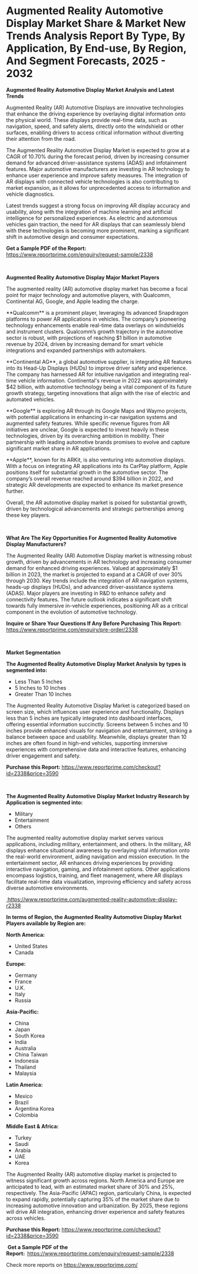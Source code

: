 <p><h1>Augmented Reality Automotive Display Market Share & Market New Trends Analysis Report By Type, By Application, By End-use, By Region, And Segment Forecasts, 2025 - 2032</h1></p><p><strong>Augmented Reality Automotive Display Market Analysis and Latest Trends</strong></p>
<p><p>Augmented Reality (AR) Automotive Displays are innovative technologies that enhance the driving experience by overlaying digital information onto the physical world. These displays provide real-time data, such as navigation, speed, and safety alerts, directly onto the windshield or other surfaces, enabling drivers to access critical information without diverting their attention from the road.</p><p>The Augmented Reality Automotive Display Market is expected to grow at a CAGR of 10.70% during the forecast period, driven by increasing consumer demand for advanced driver-assistance systems (ADAS) and infotainment features. Major automotive manufacturers are investing in AR technology to enhance user experience and improve safety measures. The integration of AR displays with connected vehicle technologies is also contributing to market expansion, as it allows for unprecedented access to information and vehicle diagnostics.</p><p>Latest trends suggest a strong focus on improving AR display accuracy and usability, along with the integration of machine learning and artificial intelligence for personalized experiences. As electric and autonomous vehicles gain traction, the need for AR displays that can seamlessly blend with these technologies is becoming more prominent, marking a significant shift in automotive design and consumer expectations.</p></p>
<p><strong>Get a Sample PDF of the Report:&nbsp;</strong> <a href="https://www.reportprime.com/enquiry/request-sample/2338?utm_campaign=2452&utm_medium=2&utm_source=Github&utm_content=ia&utm_term=18032025&utm_id=augmented-reality-automotive-display">https://www.reportprime.com/enquiry/request-sample/2338</a></p>
<p>&nbsp;</p>
<p><strong>Augmented Reality Automotive Display Major Market Players</strong></p>
<p><p>The augmented reality (AR) automotive display market has become a focal point for major technology and automotive players, with Qualcomm, Continental AG, Google, and Apple leading the charge.</p><p>**Qualcomm** is a prominent player, leveraging its advanced Snapdragon platforms to power AR applications in vehicles. The company’s pioneering technology enhancements enable real-time data overlays on windshields and instrument clusters. Qualcomm’s growth trajectory in the automotive sector is robust, with projections of reaching $1 billion in automotive revenue by 2024, driven by increasing demand for smart vehicle integrations and expanded partnerships with automakers.</p><p>**Continental AG**, a global automotive supplier, is integrating AR features into its Head-Up Displays (HUDs) to improve driver safety and experience. The company has harnessed AR for intuitive navigation and integrating real-time vehicle information. Continental's revenue in 2022 was approximately $42 billion, with automotive technology being a vital component of its future growth strategy, targeting innovations that align with the rise of electric and automated vehicles.</p><p>**Google** is exploring AR through its Google Maps and Waymo projects, with potential applications in enhancing in-car navigation systems and augmented safety features. While specific revenue figures from AR initiatives are unclear, Google is expected to invest heavily in these technologies, driven by its overarching ambition in mobility. Their partnership with leading automotive brands promises to evolve and capture significant market share in AR applications.</p><p>**Apple**, known for its ARKit, is also venturing into automotive displays. With a focus on integrating AR applications into its CarPlay platform, Apple positions itself for substantial growth in the automotive sector. The company’s overall revenue reached around $394 billion in 2022, and strategic AR developments are expected to enhance its market presence further.</p><p>Overall, the AR automotive display market is poised for substantial growth, driven by technological advancements and strategic partnerships among these key players.</p></p>
<p>&nbsp;</p>
<p><strong>What Are The Key Opportunities For Augmented Reality Automotive Display Manufacturers?</strong></p>
<p><p>The Augmented Reality (AR) Automotive Display market is witnessing robust growth, driven by advancements in AR technology and increasing consumer demand for enhanced driving experiences. Valued at approximately $1 billion in 2023, the market is projected to expand at a CAGR of over 30% through 2030. Key trends include the integration of AR navigation systems, heads-up displays (HUDs), and advanced driver-assistance systems (ADAS). Major players are investing in R&D to enhance safety and connectivity features. The future outlook indicates a significant shift towards fully immersive in-vehicle experiences, positioning AR as a critical component in the evolution of automotive technology.</p></p>
<p><strong>Inquire or Share Your Questions If Any Before Purchasing This Report:</strong> <a href="https://www.reportprime.com/enquiry/pre-order/2338?utm_campaign=2452&utm_medium=2&utm_source=Github&utm_content=ia&utm_term=18032025&utm_id=augmented-reality-automotive-display">https://www.reportprime.com/enquiry/pre-order/2338</a></p>
<p>&nbsp;</p>
<p><strong>Market Segmentation</strong></p>
<p><strong>The Augmented Reality Automotive Display Market Analysis by types is segmented into:</strong></p>
<p><ul><li>Less Than 5 Inches</li><li>5 Inches to 10 Inches</li><li>Greater Than 10 Inches</li></ul></p>
<p><p>The Augmented Reality Automotive Display Market is categorized based on screen size, which influences user experience and functionality. Displays less than 5 inches are typically integrated into dashboard interfaces, offering essential information succinctly. Screens between 5 inches and 10 inches provide enhanced visuals for navigation and entertainment, striking a balance between space and usability. Meanwhile, displays greater than 10 inches are often found in high-end vehicles, supporting immersive experiences with comprehensive data and interactive features, enhancing driver engagement and safety.</p></p>
<p><strong>Purchase this Report:&nbsp;</strong><a href="https://www.reportprime.com/checkout?id=2338&price=3590&utm_campaign=2452&utm_medium=2&utm_source=Github&utm_content=ia&utm_term=18032025&utm_id=augmented-reality-automotive-display">https://www.reportprime.com/checkout?id=2338&price=3590</a></p>
<p>&nbsp;</p>
<p><strong>The Augmented Reality Automotive Display Market Industry Research by Application is segmented into:</strong></p>
<p><ul><li>Military</li><li>Entertainment</li><li>Others</li></ul></p>
<p><p>The augmented reality automotive display market serves various applications, including military, entertainment, and others. In the military, AR displays enhance situational awareness by overlaying vital information onto the real-world environment, aiding navigation and mission execution. In the entertainment sector, AR enhances driving experiences by providing interactive navigation, gaming, and infotainment options. Other applications encompass logistics, training, and fleet management, where AR displays facilitate real-time data visualization, improving efficiency and safety across diverse automotive environments.</p></p>
<p><a href="https://www.reportprime.com/augmented-reality-automotive-display-r2338?utm_campaign=2452&utm_medium=2&utm_source=Github&utm_content=ia&utm_term=18032025&utm_id=augmented-reality-automotive-display">&nbsp;https://www.reportprime.com/augmented-reality-automotive-display-r2338</a></p>
<p><strong>In terms of Region, the Augmented Reality Automotive Display Market Players available by Region are:</strong></p>
<p>
    <p> <strong> North America: </strong>
        <ul>
            <li>United States</li>
            <li>Canada</li>
        </ul>
        </p> 
    <p> <strong> Europe: </strong>
        <ul>
            <li>Germany</li>
            <li>France</li>
            <li>U.K.</li>
            <li>Italy</li>
            <li>Russia</li>
        </ul>
        </p> 
    <p> <strong> Asia-Pacific: </strong>
        <ul>
            <li>China</li>
            <li>Japan</li>
            <li>South Korea</li>
            <li>India</li>
            <li>Australia</li>
            <li>China Taiwan</li>
            <li>Indonesia</li>
            <li>Thailand</li>
            <li>Malaysia</li>
        </ul>
        </p> 
    <p> <strong> Latin America: </strong>
        <ul>
            <li>Mexico</li>
            <li>Brazil</li>
            <li>Argentina Korea</li>
            <li>Colombia</li>
        </ul>
        </p> 
    <p> <strong> Middle East & Africa: </strong>
        <ul>
            <li>Turkey</li>
            <li>Saudi</li>
            <li>Arabia</li>
            <li>UAE</li>
            <li>Korea</li>
        </ul>
    </p>
    </p>
<p><p>The Augmented Reality (AR) automotive display market is projected to witness significant growth across regions. North America and Europe are anticipated to lead, with an estimated market share of 30% and 25%, respectively. The Asia-Pacific (APAC) region, particularly China, is expected to expand rapidly, potentially capturing 35% of the market share due to increasing automotive innovation and urbanization. By 2025, these regions will drive AR integration, enhancing driver experience and safety features across vehicles.</p></p>
<p><strong>Purchase this Report: </strong><a href="https://www.reportprime.com/checkout?id=2338&price=3590&utm_campaign=2452&utm_medium=2&utm_source=Github&utm_content=ia&utm_term=18032025&utm_id=augmented-reality-automotive-display">https://www.reportprime.com/checkout?id=2338&price=3590</a></p>
<p>&nbsp;<strong>Get a Sample PDF of the Report:&nbsp;&nbsp;</strong><a href="https://www.reportprime.com/enquiry/request-sample/2338?utm_campaign=2452&utm_medium=2&utm_source=Github&utm_content=ia&utm_term=18032025&utm_id=augmented-reality-automotive-display">https://www.reportprime.com/enquiry/request-sample/2338</a></p>
<p><strong></strong></p>
<p>Check more reports on <a href="https://www.reportprime.com/?utm_campaign=2452&utm_medium=2&utm_source=Github&utm_content=ia&utm_term=18032025&utm_id=augmented-reality-automotive-display">https://www.reportprime.com/</a></p>